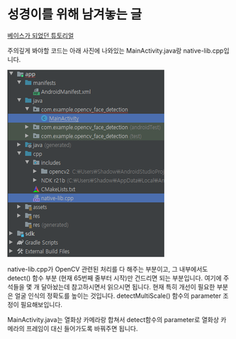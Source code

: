 # 성경이를 위해 남겨놓는 글

[베이스가 되었던 튜토리얼](https://webnautes.tistory.com/1087)

주의깊게 봐야할 코드는 아래 사진에 나와있는 MainActivity.java랑 native-lib.cpp입니다.

![Android program structure](https://github.com/Creative-Autonomous-Tractor/opencv-face-detection/blob/master/android_structure.png?raw=true)

native-lib.cpp가 OpenCV 관련된 처리를 다 해주는 부분이고, 그 내부에서도 detect() 함수 부분 (현재 65번째 줄부터 시작)만 건드리면 되는 부분입니다. 여기에 주석들을 몇 개 달아놨는데 참고하시면서 읽으시면 됩니다. 현재 특히 개선이 필요한 부분은 얼굴 인식의 정확도를 높이는 것입니다. detectMultiScale() 함수의 parameter 조정이 필요해보입니다.

MainActivity.java는 열화상 카메라랑 합쳐서 detect함수의 parameter로 열화상 카메라의 프레임이 대신 들어가도록 바꿔주면 됩니다.
